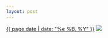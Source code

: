 ```yaml
---
layout: post
---
```


<p>
  <time><a href="/491">{{ page.date | date: "%e %B, %Y" }}</a></time>
  <a href="/491"><img src="{{ site.assets_url }}/491.jpg"/></a>
</p>

